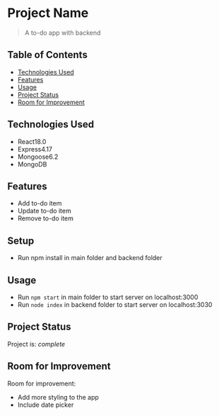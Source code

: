 # Project Name
> A to-do app with backend

## Table of Contents
* [Technologies Used](#technologies-used)
* [Features](#features)
* [Usage](#usage)
* [Project Status](#project-status)
* [Room for Improvement](#room-for-improvement)

## Technologies Used
- React18.0
- Express4.17
- Mongoose6.2
- MongoDB

## Features
- Add to-do item
- Update to-do item
- Remove to-do item

<!-- ## Screenshots
![Example screenshot](./img/screenshot.png) -->
<!-- If you have screenshots you'd like to share, include them here. -->
## Setup
- Run npm install in main folder and backend folder

## Usage
- Run `npm start` in main folder to start server on localhost:3000
- Run `node index` in backend folder to start server on localhost:3030

## Project Status
Project is: _complete_

## Room for Improvement
Room for improvement:
- Add more styling to the app
- Include date picker

